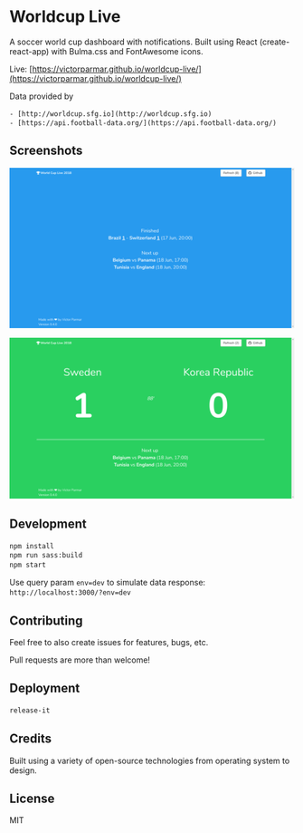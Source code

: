 # Worldcup Live

A soccer world cup dashboard with notifications. Built using React (create-react-app) with Bulma.css and FontAwesome icons.

Live: [https://victorparmar.github.io/worldcup-live/](https://victorparmar.github.io/worldcup-live/)

Data provided by

    - [http://worldcup.sfg.io](http://worldcup.sfg.io)
    - [https://api.football-data.org/](https://api.football-data.org/)

## Screenshots

![normal](https://raw.githubusercontent.com/victorparmar/worldcup-live/master/public/screenshot-normal.png)

![in play](https://raw.githubusercontent.com/victorparmar/worldcup-live/master/public/screenshot-in-play.png)

## Development

```bash
npm install
npm run sass:build
npm start
```

Use query param `env=dev` to simulate data response: `http://localhost:3000/?env=dev`

## Contributing

Feel free to also create issues for features, bugs, etc.

Pull requests are more than welcome!

## Deployment

```bash
release-it
```

## Credits

Built using a variety of open-source technologies from operating system to design.

## License

MIT

